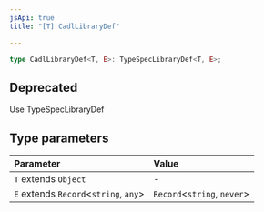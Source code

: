 ```yaml
---
jsApi: true
title: "[T] CadlLibraryDef"

---
```

```ts
type CadlLibraryDef<T, E>: TypeSpecLibraryDef<T, E>;
```

## Deprecated

Use TypeSpecLibraryDef

## Type parameters

| Parameter | Value |
| :------ | :------ |
| `T` extends `Object` | - |
| `E` extends `Record`<`string`, `any`\> | `Record`<`string`, `never`\> |
